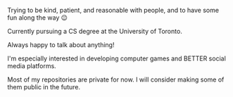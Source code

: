 Trying to be kind, patient, and reasonable with people, and to have some fun along the way 😉

Currently pursuing a CS degree at the University of Toronto. 

Always happy to talk about anything!

I'm especially interested in developing computer games and BETTER social media platforms.

Most of my repositories are private for now. I will consider making some of them public in the future.

<!--
**chriskorosu/chriskorosu** is a ✨ _special_ ✨ repository because its `README.md` (this file) appears on your GitHub profile.

Here are some ideas to get you started:

- 🔭 I’m currently working on ...
- 🌱 I’m currently learning ...
- 👯 I’m looking to collaborate on ...
- 🤔 I’m looking for help with ...
- 💬 Ask me about ...
- 📫 How to reach me: ...
- 😄 Pronouns: ...
- ⚡ Fun fact: ...
-->
